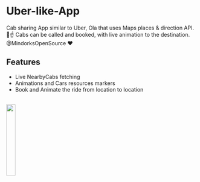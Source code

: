 # Uber-like-App
Cab sharing App similar to Uber, Ola that uses Maps places &amp; direction API. 🚕☝️ Cabs can be called and booked, with live animation to the destination. @MindorksOpenSource ❤️

## Features
- Live NearbyCabs fetching
- Animations and Cars resources markers
- Book and Animate the ride from location to location

<br>

<div>
<img width="22%" src="https://i.imgur.com/VNwJ1Nt.png">
</div>
